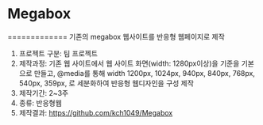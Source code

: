 # Megabox
=============
기존의 megabox 웹사이트를 반응형 웹페이지로 제작
1. 프로젝트 구분: 팀 프로젝트
2. 제작과정: 기존 웹 사이트에서 웹 사이트 화면(width: 1280px이상)을 기준을 기본으로 만들고, @media를 통해 width 1200px, 1024px, 940px, 840px, 768px, 540px, 359px, 로 세분화하여 반응형 웹디자인을 구성 제작
3. 제작기간: 2~3주
4. 종류: 반응형웹
5. 제작결과: <https://github.com/kch1049/Megabox>
